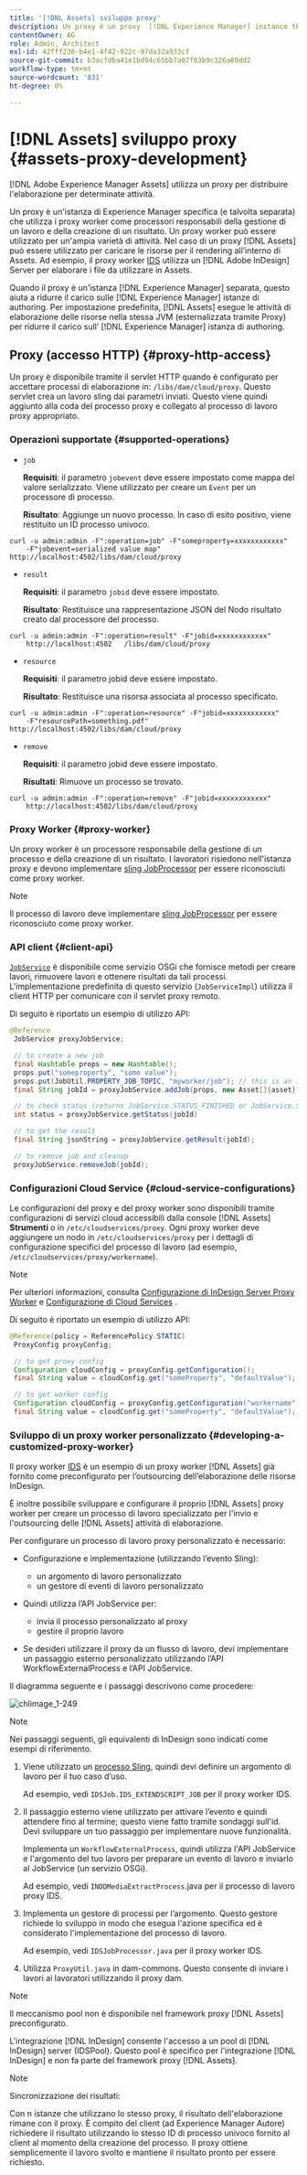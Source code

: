 ```yaml
---
title: '[!DNL Assets] sviluppo proxy'
description: Un proxy è un proxy  [!DNL Experience Manager] instance that uses proxy workers to process jobs. Learn how to configure an [!DNL Experience Manager] proxy, operazioni supportate, componenti proxy e come sviluppare un proxy worker personalizzato.
contentOwner: AG
role: Admin, Architect
exl-id: 42fff236-b4e1-4f42-922c-97da32a933cf
source-git-commit: b3acfdba41e1bd94c65bb7a87f63b9c326a80dd2
workflow-type: tm+mt
source-wordcount: '831'
ht-degree: 0%

---
```


# [!DNL Assets] sviluppo proxy {#assets-proxy-development}

[!DNL Adobe Experience Manager Assets] utilizza un proxy per distribuire l&#39;elaborazione per determinate attività.

Un proxy è un&#39;istanza di Experience Manager specifica (e talvolta separata) che utilizza i proxy worker come processori responsabili della gestione di un lavoro e della creazione di un risultato. Un proxy worker può essere utilizzato per un&#39;ampia varietà di attività. Nel caso di un proxy [!DNL Assets] può essere utilizzato per caricare le risorse per il rendering all’interno di Assets. Ad esempio, il proxy worker [IDS](indesign.md) utilizza un [!DNL Adobe InDesign] Server per elaborare i file da utilizzare in Assets.

Quando il proxy è un&#39;istanza [!DNL Experience Manager] separata, questo aiuta a ridurre il carico sulle [!DNL Experience Manager] istanze di authoring. Per impostazione predefinita, [!DNL Assets] esegue le attività di elaborazione delle risorse nella stessa JVM (esternalizzata tramite Proxy) per ridurre il carico sull’ [!DNL Experience Manager] istanza di authoring.

## Proxy (accesso HTTP) {#proxy-http-access}

Un proxy è disponibile tramite il servlet HTTP quando è configurato per accettare processi di elaborazione in: `/libs/dam/cloud/proxy`. Questo servlet crea un lavoro sling dai parametri inviati. Questo viene quindi aggiunto alla coda del processo proxy e collegato al processo di lavoro proxy appropriato.

### Operazioni supportate {#supported-operations}

* `job`

   **Requisiti**: il parametro  `jobevent` deve essere impostato come mappa del valore serializzato. Viene utilizzato per creare un `Event` per un processore di processo.

   **Risultato**: Aggiunge un nuovo processo. In caso di esito positivo, viene restituito un ID processo univoco.

```shell
curl -u admin:admin -F":operation=job" -F"someproperty=xxxxxxxxxxxx"
    -F"jobevent=serialized value map" http://localhost:4502/libs/dam/cloud/proxy
```

* `result`

   **Requisiti**: il parametro  `jobid` deve essere impostato.

   **Risultato**: Restituisce una rappresentazione JSON del Nodo risultato creato dal processore del processo.

```shell
curl -u admin:admin -F":operation=result" -F"jobid=xxxxxxxxxxxx"
    http://localhost:4502   /libs/dam/cloud/proxy
```

* `resource`

   **Requisiti**: il parametro jobid deve essere impostato.

   **Risultato**: Restituisce una risorsa associata al processo specificato.

```shell
curl -u admin:admin -F":operation=resource" -F"jobid=xxxxxxxxxxxx"
    -F"resourcePath=something.pdf" http://localhost:4502/libs/dam/cloud/proxy
```

* `remove`

   **Requisiti**: il parametro jobid deve essere impostato.

   **Risultati**: Rimuove un processo se trovato.

```shell
curl -u admin:admin -F":operation=remove" -F"jobid=xxxxxxxxxxxx"
    http://localhost:4502/libs/dam/cloud/proxy
```

### Proxy Worker {#proxy-worker}

Un proxy worker è un processore responsabile della gestione di un processo e della creazione di un risultato. I lavoratori risiedono nell&#39;istanza proxy e devono implementare [sling JobProcessor](https://sling.apache.org/site/eventing-and-jobs.html) per essere riconosciuti come proxy worker.

>[!NOTE]
>
>Il processo di lavoro deve implementare [sling JobProcessor](https://sling.apache.org/site/eventing-and-jobs.html) per essere riconosciuto come proxy worker.

### API client {#client-api}

[`JobService`](https://helpx.adobe.com/experience-manager/6-5/sites/developing/using/reference-materials/javadoc/index.html) è disponibile come servizio OSGi che fornisce metodi per creare lavori, rimuovere lavori e ottenere risultati da tali processi. L&#39;implementazione predefinita di questo servizio (`JobServiceImpl`) utilizza il client HTTP per comunicare con il servlet proxy remoto.

Di seguito è riportato un esempio di utilizzo API:

```java
@Reference
 JobService proxyJobService;

 // to create a new job
 final Hashtable props = new Hashtable();
 props.put("someproperty", "some value");
 props.put(JobUtil.PROPERTY_JOB_TOPIC, "myworker/job"); // this is an identifier of the worker
 final String jobId = proxyJobService.addJob(props, new Asset[]{asset});

 // to check status (returns JobService.STATUS_FINISHED or JobService.STATUS_INPROGRESS)
 int status = proxyJobService.getStatus(jobId)

 // to get the result
 final String jsonString = proxyJobService.getResult(jobId);

 // to remove job and cleanup
 proxyJobService.removeJob(jobId);
```

### Configurazioni Cloud Service {#cloud-service-configurations}

<!-- TBD: Cannot find com.day.cq.dam.api.proxy at https://helpx.adobe.com/experience-manager/6-5/sites/developing/using/reference-materials/javadoc/index.html which were generated in May 2020. Hiding this broken link for now.
>[!NOTE]
>
>Reference documentation for the proxy API is available under [`com.day.cq.dam.api.proxy`](https://helpx.adobe.com/experience-manager/6-5/sites/developing/using/reference-materials/javadoc/com/day/cq/dam/api/proxy/package-summary.html).
-->

Le configurazioni del proxy e del proxy worker sono disponibili tramite configurazioni di servizi cloud accessibili dalla console [!DNL Assets] **Strumenti** o in `/etc/cloudservices/proxy`. Ogni proxy worker deve aggiungere un nodo in `/etc/cloudservices/proxy` per i dettagli di configurazione specifici del processo di lavoro (ad esempio, `/etc/cloudservices/proxy/workername`).

>[!NOTE]
>
>Per ulteriori informazioni, consulta [Configurazione di InDesign Server Proxy Worker](indesign.md#configuring-the-proxy-worker-for-indesign-server) e [Configurazione di Cloud Services](../sites-developing/extending-cloud-config.md) .

Di seguito è riportato un esempio di utilizzo API:

```java
@Reference(policy = ReferencePolicy.STATIC)
 ProxyConfig proxyConfig;

 // to get proxy config
 Configuration cloudConfig = proxyConfig.getConfiguration();
 final String value = cloudConfig.get("someProperty", "defaultValue");

 // to get worker config
 Configuration cloudConfig = proxyConfig.getConfiguration("workername");
 final String value = cloudConfig.get("someProperty", "defaultValue");
```

### Sviluppo di un proxy worker personalizzato {#developing-a-customized-proxy-worker}

Il proxy worker [IDS](indesign.md) è un esempio di un proxy worker [!DNL Assets] già fornito come preconfigurato per l’outsourcing dell’elaborazione delle risorse InDesign.

È inoltre possibile sviluppare e configurare il proprio [!DNL Assets] proxy worker per creare un processo di lavoro specializzato per l&#39;invio e l&#39;outsourcing delle [!DNL Assets] attività di elaborazione.

Per configurare un processo di lavoro proxy personalizzato è necessario:

* Configurazione e implementazione (utilizzando l’evento Sling):

   * un argomento di lavoro personalizzato
   * un gestore di eventi di lavoro personalizzato

* Quindi utilizza l’API JobService per:

   * invia il processo personalizzato al proxy
   * gestire il proprio lavoro

* Se desideri utilizzare il proxy da un flusso di lavoro, devi implementare un passaggio esterno personalizzato utilizzando l’API WorkflowExternalProcess e l’API JobService.

Il diagramma seguente e i passaggi descrivono come procedere:

![chlimage_1-249](assets/chlimage_1-249.png)

>[!NOTE]
>
>Nei passaggi seguenti, gli equivalenti di InDesign sono indicati come esempi di riferimento.

1. Viene utilizzato un [processo Sling](https://sling.apache.org/site/eventing-and-jobs.html), quindi devi definire un argomento di lavoro per il tuo caso d’uso.

   Ad esempio, vedi `IDSJob.IDS_EXTENDSCRIPT_JOB` per il proxy worker IDS.

1. Il passaggio esterno viene utilizzato per attivare l’evento e quindi attendere fino al termine; questo viene fatto tramite sondaggi sull&#39;id. Devi sviluppare un tuo passaggio per implementare nuove funzionalità.

   Implementa un `WorkflowExternalProcess`, quindi utilizza l&#39;API JobService e l&#39;argomento del tuo lavoro per preparare un evento di lavoro e inviarlo al JobService (un servizio OSGi).

   Ad esempio, vedi `INDDMediaExtractProcess`.java per il processo di lavoro proxy IDS.

1. Implementa un gestore di processi per l’argomento. Questo gestore richiede lo sviluppo in modo che esegua l&#39;azione specifica ed è considerato l&#39;implementazione del processo di lavoro.

   Ad esempio, vedi `IDSJobProcessor.java` per il proxy worker IDS.

1. Utilizza `ProxyUtil.java` in dam-commons. Questo consente di inviare i lavori ai lavoratori utilizzando il proxy dam.

>[!NOTE]
>
>Il meccanismo pool non è disponibile nel framework proxy [!DNL Assets] preconfigurato.
>
>L&#39;integrazione [!DNL InDesign] consente l&#39;accesso a un pool di [!DNL InDesign] server (IDSPool). Questo pool è specifico per l&#39;integrazione [!DNL InDesign] e non fa parte del framework proxy [!DNL Assets].

>[!NOTE]
>
>Sincronizzazione dei risultati:
>
>Con n istanze che utilizzano lo stesso proxy, il risultato dell&#39;elaborazione rimane con il proxy. È compito del client (ad Experience Manager Autore) richiedere il risultato utilizzando lo stesso ID di processo univoco fornito al client al momento della creazione del processo. Il proxy ottiene semplicemente il lavoro svolto e mantiene il risultato pronto per essere richiesto.
